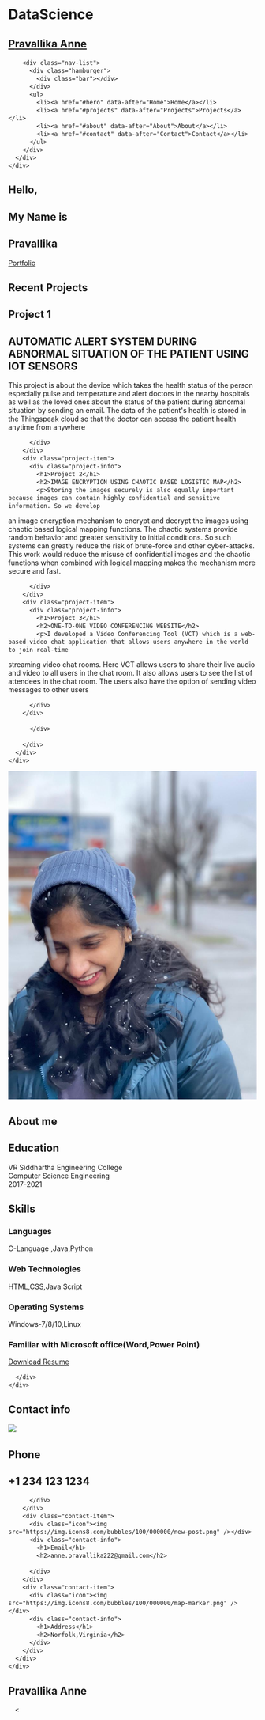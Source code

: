 # DataScience
<!DOCTYPE html>
<html lang="en">

<head>
  <meta charset="UTF-8">
  <meta name="viewport" content="width=device-width, initial-scale=1.0">
  <link rel="stylesheet" href="style.css">
  <title>My Website</title>
</head>

<body>
  <!-- Header -->
  <section id="header">
    <div class="header container">
      <div class="nav-bar">
        <div class="brand">
          <a href="#hero">
            <h1><span>P</span>ravallika <span>A</span>nne</h1>
          </a>
        </div>
		
        <div class="nav-list">
          <div class="hamburger">
            <div class="bar"></div>
          </div>
          <ul>
            <li><a href="#hero" data-after="Home">Home</a></li>
            <li><a href="#projects" data-after="Projects">Projects</a></li>
            <li><a href="#about" data-after="About">About</a></li>
            <li><a href="#contact" data-after="Contact">Contact</a></li>
          </ul>
        </div>
      </div>
    </div>
  </section>
  <!-- End Header -->


  <!-- Hero Section  -->
  <section id="hero">
    <div class="hero container">
      <div>
        <h1>Hello, <span></span></h1>
        <h1>My Name is <span></span></h1>
        <h1>Pravallika <span></span></h1>
        <a href="#projects" type="button" class="cta">Portfolio</a>
      </div>
    </div>
  </section>
  <!-- End Hero Section  -->

  <!-- Service Section -->
  
  <!-- Projects Section -->
  <section id="projects">
    <div class="projects container">
      <div class="projects-header">
        <h1 class="section-title">Recent <span>Projects</span></h1>
      </div>
      <div class="all-projects">
        <div class="project-item">
          <div class="project-info">
            <h1>Project 1</h1>
            <h2>AUTOMATIC ALERT SYSTEM DURING ABNORMAL SITUATION OF THE PATIENT USING IOT SENSORS</h2>
            <p>This project is about the device which takes the health status of the person especially pulse and temperature and alert doctors in the nearby
hospitals as well as the loved ones about the status of the patient during abnormal situation by sending an email. The data of the patient&#39;s health is stored in the
Thingspeak cloud so that the doctor can access the patient health anytime from anywhere</p>
          </div>
          <div class="project-img">
            
          </div>
        </div>
        <div class="project-item">
          <div class="project-info">
            <h1>Project 2</h1>
            <h2>IMAGE ENCRYPTION USING CHAOTIC BASED LOGISTIC MAP</h2>
            <p>Storing the images securely is also equally important because images can contain highly confidential and sensitive information. So we develop
an image encryption mechanism to encrypt and decrypt the images using chaotic based logical mapping functions. The chaotic systems provide random behavior and
greater sensitivity to initial conditions. So such systems can greatly reduce the risk of brute-force and other cyber-attacks. This work would reduce the misuse of
confidential images and the chaotic functions when combined with logical mapping makes the mechanism more secure and fast.</p>
          </div>
          <div class="project-img">
            
          </div>
        </div>
        <div class="project-item">
          <div class="project-info">
            <h1>Project 3</h1>
            <h2>ONE-TO-ONE VIDEO CONFERENCING WEBSITE</h2>
            <p>I developed a Video Conferencing Tool (VCT) which is a web-based video chat application that allows users anywhere in the world to join real-time
streaming video chat rooms. Here VCT allows users to share their live audio and video to all users in the chat room. It also allows users to see the list of attendees in the
chat room. The users also have the option of sending video messages to other users
</p>
          </div>
          <div class="project-img">
            
          </div>
        </div>
            
          </div>
         
        </div>
      </div>
    </div>
  </section>
  <!-- End Projects Section -->

  <!-- About Section -->
  <section id="about">
    <div class="about container">
      <div class="col-left">
        <div class="about-img">
          <img src="./pravallika.jpeg" alt="img">
        </div>
      </div>
      <div class="col-right">
        <h1 class="section-title">About <span>me</span></h1>
        <h2>Education</h2>
        <p>VR Siddhartha Engineering College
            <br>Computer Science Engineering</br>
            2017-2021</p>
		<h2>Skills</h2>
		<h3>Languages</h3>
		<p>C-Language ,Java,Python</P>
		<h3>Web Technologies</h3>
		<p>HTML,CSS,Java Script</p>
		<h3>Operating Systems</h3>
		<p>Windows-7/8/10,Linux</p>
		<h3>Familiar with Microsoft office(Word,Power Point)</h3>
	    <a href="Pravallika_Resume.pdf" class="cta">Download Resume</a>

      </div>
    </div>
  </section>
  
  
  
  <!-- End About Section -->

  <!-- Contact Section -->
  <section id="contact">
    <div class="contact container">
      <div>
        <h1 class="section-title">Contact <span>info</span></h1>
      </div>
      <div class="contact-items">
        <div class="contact-item">
          <div class="icon"><img src="https://img.icons8.com/bubbles/100/000000/phone.png" /></div>
          <div class="contact-info">
            <h1>Phone</h1>
            <h2>+1 234 123 1234</h2>
            
          </div>
        </div>
        <div class="contact-item">
          <div class="icon"><img src="https://img.icons8.com/bubbles/100/000000/new-post.png" /></div>
          <div class="contact-info">
            <h1>Email</h1>
            <h2>anne.pravallika222@gmail.com</h2>
            
          </div>
        </div>
        <div class="contact-item">
          <div class="icon"><img src="https://img.icons8.com/bubbles/100/000000/map-marker.png" /></div>
          <div class="contact-info">
            <h1>Address</h1>
            <h2>Norfolk,Virginia</h2>
          </div>
        </div>
      </div>
    </div>
  </section>
  <!-- End Contact Section -->

  <!-- Footer -->
  <section id="footer">
    <div class="footer container">
      <div class="brand">
        <h1><span>P</span>ravallika <span>A</span>nne</h1>
      </div>
      
      <
        
        
      
      
    
  </section>
  <!-- End Footer -->
  <script src="./app.js"></script>
</body>

</html>
